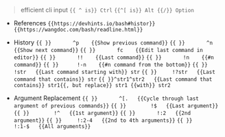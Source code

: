 > efficient cli input
`{{ ^ is}} Ctrl`
`{{^[ is}} Alt {{/}} Option`

- References
`{{https://devhints.io/bash#histor}}`
`{{https://wangdoc.com/bash/readline.html}}`

- History
`{{ }}       ^p    {{Show previous command}}`
`{{ }}       ^n    {{Show next command}}`
`{{ }}       fc    {{Edit last command in editor}}`
`{{ }}       !!    {{Last command}}`
`{{ }}       !n    {{#n command}}`
`{{ }}      !-n    {{#n command from the bottom}}`
`{{ }}      !str   {{Last command starting with}} str`
`{{ }}     !?str   {{Last command that contains}} str`
`{{ }}^str1^str2   {{Last command that contains}} str1{{, but replace}} str1 {{with}} str2`

- Argument Replacement
`{{ }}       ^[.   {{Cycle through last argument of previous commands}}`
`{{ }}        !$   {{Last argument}}`
`{{ }}        !^   {{1st argument}}`
`{{ }}       !:2   {{2nd argument}}`
`{{ }}     !:2-4   {{2nd to 4th arguments}}`
`{{ }}     !:1-$   {{All arguments}}`
